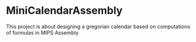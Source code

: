 # MiniCalendarAssembly
This project is about designing a gregorian calendar based on computations of formulas in MIPS Assembly
